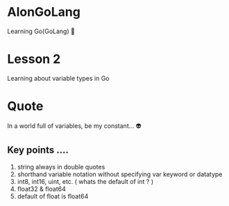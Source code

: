 # AlonGoLang
Learning Go(GoLang) :eyes:

# Lesson 2
Learning about variable types in Go 

# Quote
In a world full of variables, be my constant... :alien:


## Key points ....
1. string always in double quotes
2. shorthand variable notation without specifying var keyword or datatype
3. int8, int16, uint, etc. ( whats the default of int ? )
4. float32 & float64 
5. default of float is float64
